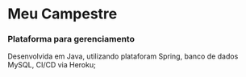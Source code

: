 # Meu Campestre

### Plataforma para gerenciamento

Desenvolvida em Java, utilizando plataforam Spring, banco de dados MySQL, CI/CD via Heroku;
